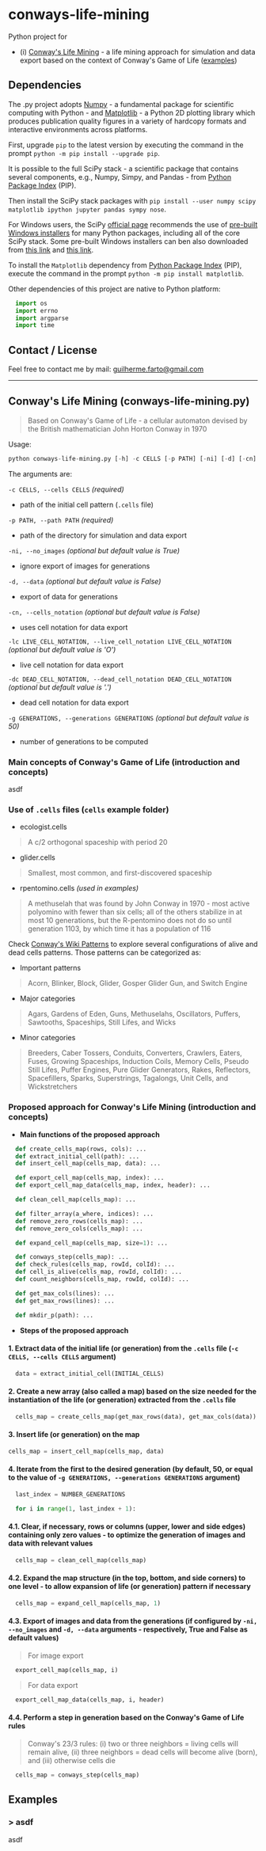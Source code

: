 # conways-life-mining

Python project for

* (i) [Conway's Life Mining](#c-life-mining) - a life mining approach for simulation and data export based on the context of Conway's Game of Life ([examples](#all-examples))

## Dependencies

The .py project adopts [Numpy](http://www.numpy.org/) - a fundamental package for scientific computing with Python - and [Matplotlib](http://matplotlib.org/) - a Python 2D plotting library which produces publication quality figures in a variety of hardcopy formats and interactive environments across platforms.

First, upgrade `pip` to the latest version by executing the command in the prompt `python -m pip install --upgrade pip`.

It is possible to the full SciPy stack - a scientific package that contains several components, e.g., Numpy, Simpy, and Pandas - from [Python Package Index](https://pypi.python.org/pypi/pip) (PIP).

Then install the SciPy stack packages with `pip install --user numpy scipy matplotlib ipython jupyter pandas sympy nose`.

For Windows users, the SciPy [official page](https://www.scipy.org/install.html) recommends the use of [pre-built Windows installers](http://www.lfd.uci.edu/~gohlke/pythonlibs/) for many Python packages, including all of the core SciPy stack. Some pre-built Windows installers can ben also downloaded from [this link](https://sourceforge.net/projects/scipy/) and [this link](https://sourceforge.net/projects/scipy/files/scipy/0.16.1/).

To install the `Matplotlib` dependency from [Python Package Index](https://pypi.python.org/pypi/pip) (PIP), execute the command in the prompt `python -m pip install matplotlib`.

Other dependencies of this project are native to Python platform:

```python
  import os
  import errno
  import argparse
  import time
```

## Contact / License

Feel free to contact me by mail: guilherme.farto@gmail.com

---

<a name="c-life-mining"></a>
## Conway's Life Mining (conways-life-mining.py)
> Based on Conway's Game of Life - a cellular automaton devised by the British mathematician John Horton Conway in 1970

Usage:
```python
python conways-life-mining.py [-h] -c CELLS [-p PATH] [-ni] [-d] [-cn] [-lc LIVE_CELL_NOTATION] [-dc DEAD_CELL_NOTATION] [-g GENERATIONS]
```

The arguments are:

`-c CELLS, --cells CELLS` *(required)*
* path of the initial cell pattern (`.cells` file)

`-p PATH, --path PATH` *(required)*
* path of the directory for simulation and data export

`-ni, --no_images` *(optional but default value is True)*
* ignore export of images for generations

`-d, --data` *(optional but default value is False)*
* export of data for generations

`-cn, --cells_notation` *(optional but default value is False)*
* uses cell notation for data export

`-lc LIVE_CELL_NOTATION, --live_cell_notation LIVE_CELL_NOTATION` *(optional but default value is 'O')*
* live cell notation for data export

`-dc DEAD_CELL_NOTATION, --dead_cell_notation DEAD_CELL_NOTATION` *(optional but default value is '.')*
* dead cell notation for data export

`-g GENERATIONS, --generations GENERATIONS` *(optional but default value is 50)*
* number of generations to be computed

### Main concepts of Conway's Game of Life (introduction and concepts)

asdf

### Use of `.cells` files (`cells` example folder)

* ecologist.cells

> A c/2 orthogonal spaceship with period 20

* glider.cells

> Smallest, most common, and first-discovered spaceship

* rpentomino.cells *(used in examples)*

> A methuselah that was found by John Conway in 1970 - most active polyomino with fewer than six cells; all of the others stabilize in at most 10 generations, but the R-pentomino does not do so until generation 1103, by which time it has a population of 116

Check [Conway's Wiki Patterns](http://www.conwaylife.com/wiki/Category:Patterns) to explore several configurations of alive and dead cells patterns. Those patterns can be categorized as:

* Important patterns

> Acorn, Blinker, Block, Glider, Gosper Glider Gun, and Switch Engine

* Major categories

> Agars, Gardens of Eden, Guns, Methuselahs, Oscillators, Puffers, Sawtooths, Spaceships, Still Lifes, and Wicks

* Minor categories

> Breeders, Caber Tossers, Conduits, Converters, Crawlers, Eaters, Fuses, Growing Spaceships, Induction Coils, Memory Cells, Pseudo Still Lifes, Puffer Engines, Pure Glider Generators, Rakes, Reflectors, Spacefillers, Sparks, Superstrings, Tagalongs, Unit Cells, and Wickstretchers

### Proposed approach for Conway's Life Mining (introduction and concepts)

* **Main functions of the proposed approach**

```python
  def create_cells_map(rows, cols): ...
  def extract_initial_cell(path): ...
  def insert_cell_map(cells_map, data): ...

  def export_cell_map(cells_map, index): ...
  def export_cell_map_data(cells_map, index, header): ...

  def clean_cell_map(cells_map): ...

  def filter_array(a_where, indices): ...
  def remove_zero_rows(cells_map): ...
  def remove_zero_cols(cells_map): ...

  def expand_cell_map(cells_map, size=1): ...

  def conways_step(cells_map): ...
  def check_rules(cells_map, rowId, colId): ...
  def cell_is_alive(cells_map, rowId, colId): ...
  def count_neighbors(cells_map, rowId, colId): ...

  def get_max_cols(lines): ...
  def get_max_rows(lines): ...

  def mkdir_p(path): ...
```

* **Steps of the proposed approach**

#### 1. Extract data of the initial life (or generation) from the `.cells` file (`-c CELLS, --cells CELLS` argument)

```python
  data = extract_initial_cell(INITIAL_CELLS)
```

#### 2. Create a new array (also called a map) based on the size needed for the instantiation of the life (or generation) extracted from the `.cells` file

```python
  cells_map = create_cells_map(get_max_rows(data), get_max_cols(data))
```

#### 3. Insert life (or generation) on the map

```python
cells_map = insert_cell_map(cells_map, data)
```

#### 4. Iterate from the first to the desired generation (by default, 50, or equal to the value of `-g GENERATIONS, --generations GENERATIONS` argument)

```python
  last_index = NUMBER_GENERATIONS

  for i in range(1, last_index + 1):
```

#### 4.1. Clear, if necessary, rows or columns (upper, lower and side edges) containing only zero values - to optimize the generation of images and data with relevant values

```python
  cells_map = clean_cell_map(cells_map)
```

#### 4.2. Expand the map structure (in the top, bottom, and side corners) to one level - to allow expansion of life (or generation) pattern if necessary

```python
  cells_map = expand_cell_map(cells_map, 1)
```

#### 4.3. Export of images and data from the generations (if configured by `-ni, --no_images` and `-d, --data` arguments - respectively, True and False as default values)

> For image export

```python
  export_cell_map(cells_map, i)
```

> For data export

```python
  export_cell_map_data(cells_map, i, header)
```

#### 4.4. Perform a step in generation based on the Conway's Game of Life rules

> Conway's 23/3 rules: (i) two or three neighbors = living cells will remain alive, (ii) three neighbors = dead cells will become alive (born), and (iii) otherwise cells die

```python
  cells_map = conways_step(cells_map)
```

<a name="all-examples"></a>
## Examples

<a name="conways-life-mining-examples-1"></a>
### > asdf

asdf

